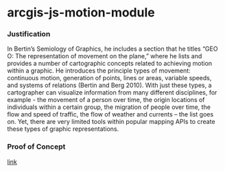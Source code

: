 # arcgis-js-motion-module

<h3>Justification</h3>
In Bertin’s Semiology of Graphics, he includes a section that he titles “GEO O: The representation of movement on the plane,” where he lists and provides a number of cartographic concepts related to achieving motion within a graphic. He introduces the principle types of movement: continuous motion, generation of points, lines or areas, variable speeds, and systems of relations (Bertin and Berg 2010). With just these types, a cartographer can visualize information from many different disciplines, for example - the movement of a person over time, the origin locations of individuals within a certain group, the migration of people over time, the flow and speed of traffic, the flow of weather and currents – the list goes on. Yet, there are very limited tools within popular mapping APIs to create these types of graphic representations. 

<h3>Proof of Concept</h3>
<a href="https://gis.fm.umd.edu/dev/nick/moving-points/">link</a>
